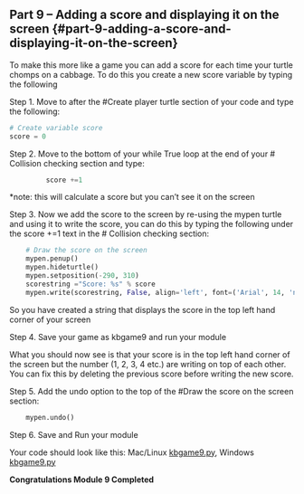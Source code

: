 ## Part 9 – Adding a score and displaying it on the screen {#part-9-adding-a-score-and-displaying-it-on-the-screen}

To make this more like a game you can add a score for each time your turtle chomps on a cabbage. To do this you create a new score variable by typing the following

Step 1.  Move to after the \#Create player turtle section of your code and type the following:

```python
# Create variable score
score = 0
```

Step 2.  Move to the bottom of your while True loop at the end of your \# Collision checking section and type:

```python
         score +=1
```

\*note: this will calculate a score but you can’t see it on the screen

Step 3.  Now we add the score to the screen by re-using the mypen turtle and using it to write the score, you can do this by typing the following under the score +=1 text in the \# Collision checking section:

```python
    # Draw the score on the screen
    mypen.penup()
    mypen.hideturtle()
    mypen.setposition(-290, 310)
    scorestring ="Score: %s" % score
    mypen.write(scorestring, False, align='left', font=('Arial', 14, 'normal'))
```

So you have created a string that displays the score in the top left hand corner of your screen

Step 4.  Save your game as kbgame9 and run your module

What you should now see is that your score is in the top left hand corner of the screen but the number \(1, 2, 3, 4 etc.\) are writing on top of each other. You can fix this by deleting the previous score before writing the new score.

Step 5.  Add the undo option to the top of the \#Draw the score on the screen section:

```python
    mypen.undo()
```

Step 6.  Save and Run your module

Your code should look like this: Mac/Linux [kbgame9.py](/src/kbgame9.py), Windows [kbgame9.py](/src/kbgame9_win.py)

**Congratulations Module 9 Completed**

